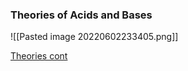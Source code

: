### Theories of Acids and Bases
![[Pasted image 20220602233405.png]]

[Theories cont](https://chemguide.co.uk/physical/acidbaseeqia/theories.html)